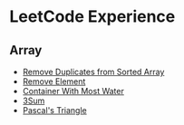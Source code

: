 LeetCode Experience
===========
Array
-----------

* [Remove Duplicates from Sorted Array](https://github.com/tsubaki-san/Cpp-primer/blob/master/LeetCode/26.Remove%20Duplicates%20from%20Sorted%20Array.md)
* [Remove Element](https://github.com/tsubaki-san/Cpp-primer/blob/master/LeetCode/27.Remove%20Element.md)
* [Container With Most Water](https://github.com/tsubaki-san/Cpp-primer/blob/master/LeetCode/11.Container%20With%20Most%20Water.md)
* [3Sum](https://github.com/tsubaki-san/Cpp-primer/blob/master/LeetCode/15.3Sum.md)
* [Pascal's Triangle](https://github.com/tsubaki-san/Cpp-primer/blob/master/LeetCode/118.Pascal's%20Triangle.md)
